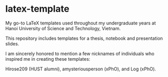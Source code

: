 # latex-template

My go-to LaTeX templates used throughout my undergraduate years at Hanoi University of Science and Technology, Vietnam.

This repository includes templates for a thesis, notebook and presentation slides.

I am sincerely honored to mention a few nicknames of individuals who inspired me in creating these templates:

Hirose209 (HUST alumni), amysteriousperson (xPhO), and Log (xPhO).
